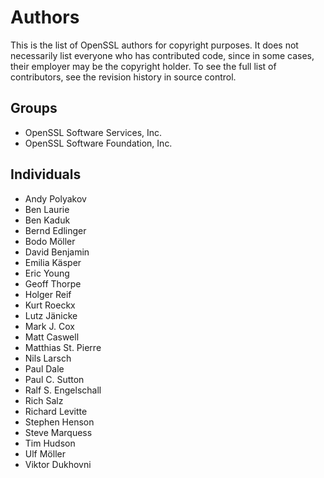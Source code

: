 Authors
=======

This is the list of OpenSSL authors for copyright purposes.
It does not necessarily list everyone who has contributed code,
since in some cases, their employer may be the copyright holder.
To see the full list of contributors, see the revision history in
source control.

Groups
------

 * OpenSSL Software Services, Inc.
 * OpenSSL Software Foundation, Inc.

Individuals
-----------

 * Andy Polyakov
 * Ben Laurie
 * Ben Kaduk
 * Bernd Edlinger
 * Bodo Möller
 * David Benjamin
 * Emilia Käsper
 * Eric Young
 * Geoff Thorpe
 * Holger Reif
 * Kurt Roeckx
 * Lutz Jänicke
 * Mark J. Cox
 * Matt Caswell
 * Matthias St. Pierre
 * Nils Larsch
 * Paul Dale
 * Paul C. Sutton
 * Ralf S. Engelschall
 * Rich Salz
 * Richard Levitte
 * Stephen Henson
 * Steve Marquess
 * Tim Hudson
 * Ulf Möller
 * Viktor Dukhovni
